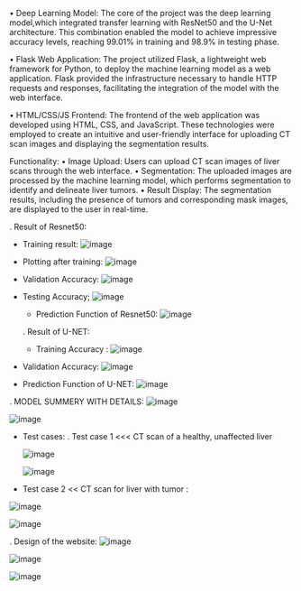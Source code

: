 
•	Deep Learning Model: The core of the project was the deep learning model,which integrated transfer learning with ResNet50 and the U-Net architecture.
This combination enabled the model to achieve impressive accuracy levels, reaching 99.01% in training and 98.9% in testing phase.

•	Flask Web Application: The project utilized Flask, a lightweight web framework for Python, to deploy the machine learning model as a web application.
Flask provided the infrastructure necessary to handle HTTP requests and responses, facilitating the integration of the model with the web interface.

•	HTML/CSS/JS Frontend: The frontend of the web application was developed using HTML, CSS, and JavaScript.
These technologies were employed to create an intuitive and user-friendly interface for uploading CT scan images and displaying the segmentation results.

Functionality: 
•	Image Upload: Users can upload CT scan images of liver scans through the web interface. 
•	Segmentation: The uploaded images are processed by the machine learning model, which performs segmentation to identify and delineate liver tumors. 
•	Result Display: The segmentation results, including the presence of tumors and corresponding mask images, are displayed to the user in real-time. 

.  Result of Resnet50: 
 - Training result:
![image](https://github.com/user-attachments/assets/e807d765-813e-4063-981a-68891f6aca77)

 - Plotting after training:
![image](https://github.com/user-attachments/assets/7fd65d70-8496-413f-ab29-3862a5cf5ba9)

 - Validation Accuracy:
![image](https://github.com/user-attachments/assets/9fd6290a-580b-42c8-ba9c-a1626bd9998d)

- Testing Accuracy;
  ![image](https://github.com/user-attachments/assets/601a0ee8-5924-49fd-8bb4-d10889502d19)
  - Prediction Function of Resnet50:
    ![image](https://github.com/user-attachments/assets/fd6cfa9b-5886-461e-9054-23567124e627)

  . Result of U-NET:
  - Training Accuracy :
 ![image](https://github.com/user-attachments/assets/17b39482-ee16-47ce-8e1f-f530c818eb66)

- Validation Accuracy:
  ![image](https://github.com/user-attachments/assets/dbdb9c54-07bd-43a1-9398-ab2c64d832fb)

 -  Prediction Function of U-NET:
   ![image](https://github.com/user-attachments/assets/00eebcfb-8ad2-463a-a9cb-dd5261f181a8)

. MODEL SUMMERY WITH DETAILS: 
![image](https://github.com/user-attachments/assets/8a5b9a70-1bae-4bdd-a1d2-66262cc757ff)

![image](https://github.com/user-attachments/assets/6f7d69e4-df5f-4b0a-81ce-6e19d6a6f02c)

- Test cases: 
. Test case 1 <<< CT scan of a healthy, unaffected liver

  ![image](https://github.com/user-attachments/assets/08180f36-5a33-44cf-9379-f70274c60868)

  ![image](https://github.com/user-attachments/assets/2dff3dc6-56b2-4e94-a3c6-9ca2b2422b58)

 - Test case 2 << CT scan for liver with tumor :  

![image](https://github.com/user-attachments/assets/062ad087-8d01-4ba9-a13b-12d36f983204)

![image](https://github.com/user-attachments/assets/19872a92-7b65-46e8-8da8-b90096527d1f)



. Design of the website: 
![image](https://github.com/user-attachments/assets/ac89a028-059a-417f-9e88-ddd5a7196312)

![image](https://github.com/user-attachments/assets/df2ed4d8-372a-4f30-b25f-3c3bf3f4ea17)

![image](https://github.com/user-attachments/assets/089f9344-f228-4d66-9e4d-8f7c1055dc40)




    



